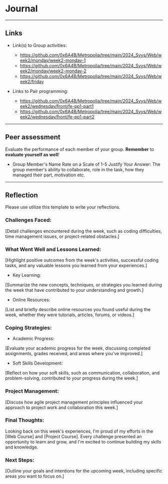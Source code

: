 # Journal

----
## Links
- Link(s) to Group activities: 
  - https://github.com/0x6A4B/Metropolia/tree/main/2024_Syys/Web/week2/monday/week2-monday-1
  - https://github.com/0x6A4B/Metropolia/tree/main/2024_Syys/Web/week2/monday/week2-monday-2
  - https://github.com/0x6A4B/Metropolia/tree/main/2024_Syys/Web/week2/friday

- Links to Pair programming: 
  - https://github.com/0x6A4B/Metropolia/tree/main/2024_Syys/Web/week2/wednesday/front/fe-pp1-part1
  - https://github.com/0x6A4B/Metropolia/tree/main/2024_Syys/Web/week2/wednesday/front/fe-pp1-part2

----
## Peer assessment

Evaluate the performance of each member of your group. **Remember** to **evaluate yourself as well**!

- Group Member's Name
Rate on a Scale of 1-5
Justify Your Answer: The group member's ability to collaborate, role in the task, how they managed their part, motivation etc.


----

## Reflection

Please use utilize this template to write your reflections.

### Challenges Faced:

[Detail challenges encountered during the week, such as coding difficulties, time management issues, or project-related obstacles.]

### What Went Well and Lessons Learned:

[Highlight positive outcomes from the week's activities, successful coding tasks, and any valuable lessons you learned from your experiences.]

- Key Learning:

[Summarize the new concepts, techniques, or strategies you learned during the week that have contributed to your understanding and growth.]

- Online Resources:

[List and briefly describe online resources you found useful during the week, whether they were tutorials, articles, forums, or videos.]

### Coping Strategies:


- Academic Progress:

[Evaluate your academic progress for the week, discussing completed assignments, grades received, and areas where you've improved.]

- Soft Skills Development:

[Reflect on how your soft skills, such as communication, collaboration, and problem-solving, contributed to your progress during the week.]

### Project Management:

[Discuss how agile project management principles influenced your approach to project work and collaboration this week.]

### Final Thoughts:

Looking back on this week's experiences, I'm proud of my efforts in the [Web Course] and [Project Course]. Every challenge presented an opportunity to learn and grow, and I'm excited to continue building my skills and knowledge.

### Next Steps:

[Outline your goals and intentions for the upcoming week, including specific areas you want to focus on.]


<!-- Links -->
[criticism and constructive feedback]:https://cvdl.ben.edu/blog/why-is-everyone-talking-about-feedback/






